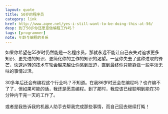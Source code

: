```yaml
---
layout: quote
title: 50岁的程序员
category: link
href: http://www.aqee.net/yes-i-still-want-to-be-doing-this-at-56/
desp: 到了50岁你还愿意做编程工作吗？
tags: [programmer]
note: 年龄与编程的关系
---
```


如果你希望在55岁时仍然能是一名程序员，那就永远不能让自己丧失对追求更多知识、更先进的知识、更简化你的工作的知识的渴望。一旦你失去了这种进取的锋芒，快速运转的技术车轮会越来越让你感到压迫，直到最终你只能靠做一些平淡无味的事情过活。
<br/><br/>
30多年后还会有编程这个行业吗？不知道。在我86岁时还会在编程吗？也许编不了了，但如果可能的话，我还是愿意编程。到了那时，我应该已经聪明到能在30分钟内干完一天的工作了。
<br/><br/>
或者是我告诉我的机器人助手去帮我完成那些事情，而自己回去继续打盹！



